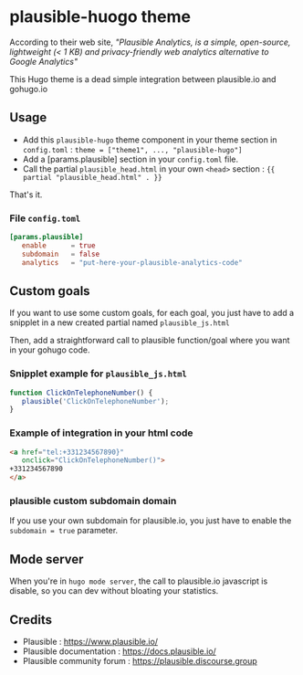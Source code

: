 # plausible-huogo theme

According to their web site, *"Plausible Analytics, is a simple, open-source, lightweight (< 1 KB) and privacy-friendly web analytics alternative to Google Analytics"*

This Hugo theme is a dead simple integration between plausible.io and gohugo.io

## Usage

- Add this `plausible-hugo` theme component in your theme section in `config.toml` : `theme = ["theme1", ..., "plausible-hugo"]`
- Add a [params.plausible] section in your `config.toml` file.
- Call the partial `plausible_head.html` in your own `<head>` section : `{{ partial "plausible_head.html" . }}`

That's it.

### File `config.toml`

```toml
[params.plausible]
   enable      = true
   subdomain   = false
   analytics   = "put-here-your-plausible-analytics-code"
```

## Custom goals

If you want to use some custom goals, for each goal, you just have to add a snipplet in a new created partial named `plausible_js.html`

Then, add a straightforward call to plausible function/goal where you want in your gohugo code.

### Snipplet example for `plausible_js.html`

```js
function ClickOnTelephoneNumber() {
   plausible('ClickOnTelephoneNumber');
}
```

### Example of integration in your html code

```html
<a href="tel:+331234567890}"
   onclick="ClickOnTelephoneNumber()">
+331234567890
</a>
```

### plausible custom subdomain domain

If you use your own subdomain for plausible.io, you just have to enable the `subdomain = true` parameter.

## Mode server

When you're in `hugo mode server`, the call to plausible.io javascript is disable, so you can dev without bloating your statistics.

## Credits

- Plausible : https://www.plausible.io/
- Plausible documentation : https://docs.plausible.io/
- Plausible community forum : https://plausible.discourse.group
